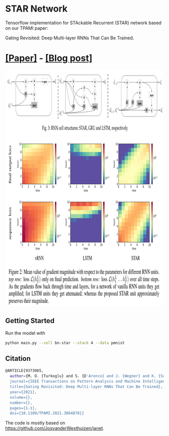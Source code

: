 # STAR Network
Tensorflow  implementation for STAckable Recurrent (STAR) network based on our TPAMI paper:

Gating Revisited: Deep Multi-layer RNNs That Can Be Trained.

# [[Paper]](https://arxiv.org/abs/1911.11033)  - [[Blog post]](https://medium.com/p/2f01acdb73a7)


<img src="https://raw.githubusercontent.com/0zgur0/STAR_Network/master/imgs/cells.PNG" width="960" height="210">
<img src="https://raw.githubusercontent.com/0zgur0/STAR_Network/master/imgs/img_grad.PNG" width="960" height="540">

## Getting Started

Run the model with 
```bash
python main.py --cell bn-star --stack 4 --data pmnist
```

## Citation
```bash
@ARTICLE{9373965,
  author={M. O. {Turkoglu} and S. {D'Aronco} and J. {Wegner} and K. {Schindler}},
  journal={IEEE Transactions on Pattern Analysis and Machine Intelligence}, 
  title={Gating Revisited: Deep Multi-layer RNNs That Can Be Trained}, 
  year={2021},
  volume={},
  number={},
  pages={1-1},
  doi={10.1109/TPAMI.2021.3064878}}
```

The code is mostly based on https://github.com/JosvanderWesthuizen/janet.

